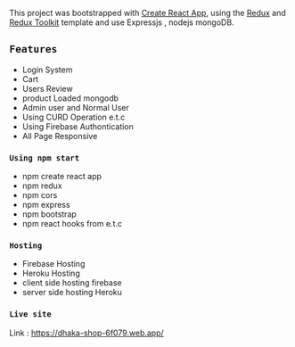 This project was bootstrapped with [Create React App](https://github.com/facebook/create-react-app), using the [Redux](https://redux.js.org/) and [Redux Toolkit](https://redux-toolkit.js.org/) template and use Expressjs , nodejs mongoDB.

## `Features`

- Login System
- Cart
- Users Review
- product Loaded mongodb
- Admin user and Normal User
- Using CURD Operation e.t.c
- Using Firebase Authontication
- All Page Responsive

### `Using npm start`

- npm create react app
- npm redux
- npm cors
- npm express
- npm bootstrap
- npm react hooks from e.t.c

### `Hosting `

- Firebase Hosting
- Heroku Hosting
- client side hosting firebase
- server side hosting Heroku

### `Live site `
 Link : https://dhaka-shop-6f079.web.app/